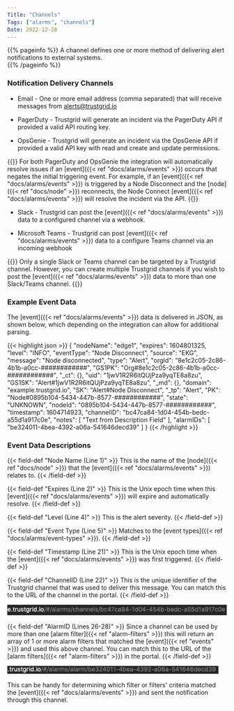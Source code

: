 ```yaml
---
Title: "Channels"
Tags: ["alarms", "channels"]
Date: 2022-12-28
---
```


{{% pageinfo %}}
A channel defines one or more method of delivering alert notifications to external systems.  
{{% /pageinfo %}}

### Notification Delivery Channels

- Email - One or more email address (comma separated) that will receive messages from alerts@trustgrid.io

- PagerDuty - Trustgrid will generate an incident via the PagerDuty API if provided a valid API routing key.

- OpsGenie - Trustgrid will generate an incident via the OpsGenie API if provided a valid API key with read and create and update permissions.

{{<alert>}} For both PagerDuty and OpsGenie the integration will automatically resolve issues if an [event]({{< ref "docs/alarms/events" >}}) occurs that negates the initial triggering event. For example, if an [event]({{< ref "docs/alarms/events" >}}) is triggered by a Node Disconnect and the [node]({{< ref "docs/node" >}}) reconnects, the Node Connect [event]({{< ref "docs/alarms/events" >}}) will resolve the incident via the API. {{</alert>}}

- Slack - Trustgrid can post the [event]({{< ref "docs/alarms/events" >}}) data to a configured channel via a webhook.

- Microsoft Teams - Trustgrid can post [event]({{< ref "docs/alarms/events" >}}) data to a configure Teams channel via an incoming webhook

{{<alert>}} Only a single Slack or Teams channel can be targeted by a Trustgrid channel. However, you can create multiple Trustgrid channels if you wish to post the [event]({{< ref "docs/alarms/events" >}}) data to more than one Slack/Teams channel. {{</alert>}}

### Example Event Data

The [event]({{< ref "docs/alarms/events" >}}) data is delivered in JSON, as shown below, which depending on the integration can allow for additional parsing.

{{< highlight json >}}
{
"nodeName": "edge1",
"expires": 1604801325,
"level": "INFO",
"eventType": "Node Disconnect",
"source": "EKG",
"message": "Node disconnected",
"type": "Alert",
"orgId": "8e1c2c05-2c86-4b1b-a0cc-############",
"GS1PK": "Org#8e1c2c05-2c86-4b1b-a0cc-############",
"\_ct": {},
"uid": "1jwV1R2R6itQUjPza9yqTE8a8zu",
"GS1SK": "Alert#1jwV1R2R6itQUjPza9yqTE8a8zu",
"\_md": {},
"domain": "example.trustgrid.io",
"SK": "Alert#Node Disconnect",
"\_tp": "Alert",
"PK": "Node#0895b104-5434-447b-8577-############",
"state": "UNKNOWN",
"nodeId": "0895b104-5434-447b-8577-############",
"timestamp": 1604714923,
"channelID": "bc47ca84-1d04-454b-bedc-a55d1a917c0e",
"notes": [
"Text from Description Field"
],
"alarmIDs": [
"be324011-4bea-4392-a06a-541646decd39"
]
}
{{< /highlight >}}

### Event Data Descriptions

{{< field-def "Node Name (Line 1)" >}}
This is the name of the [node]({{< ref "docs/node" >}}) that the [event]({{< ref "docs/alarms/events" >}}) relates to.
{{< /field-def >}}

{{< field-def "Expires (Line 2)" >}}
This is the Unix epoch time when this [event]({{< ref "docs/alarms/events" >}}) will expire and automatically resolve.
{{< /field-def >}}

{{< field-def "Level (Line 4)" >}}
This is the alert severity.
{{< /field-def >}}

{{< field-def "Event Type (Line 5)" >}}
Matches to the [event types]({{< ref "docs/alarms/event-types" >}}).
{{< /field-def >}}

{{< field-def "Timestamp (Line 21)" >}}
This is the Unix epoch time when the [event]({{< ref "docs/alarms/events" >}}) was first triggered.
{{< /field-def >}}

{{< field-def "ChannelID (Line 22)" >}}
This is the unique identifier of the Trustgrid channel that was used to deliver this message. You can match this to the URL of the channel in the portal.
{{< /field-def >}}

![img](random-link1.png)

{{< field-def "AlarmID (Lines 26-28)" >}}
Since a channel can be used by more than one [alarm filter]({{< ref "alarm-filters" >}}) this will return an array of 1 or more alarm filters that matched the [event]({{< ref "events" >}}) and used this above channel. You can match this to the URL of the [alarm filters]({{< ref "alarm-filters" >}}) in the portal.
{{< /field-def >}}

![img](random-link2.png)

This can be handy for determining which filter or filters' criteria matched the [event]({{< ref "docs/alarms/events" >}}) and sent the notification through this channel.
